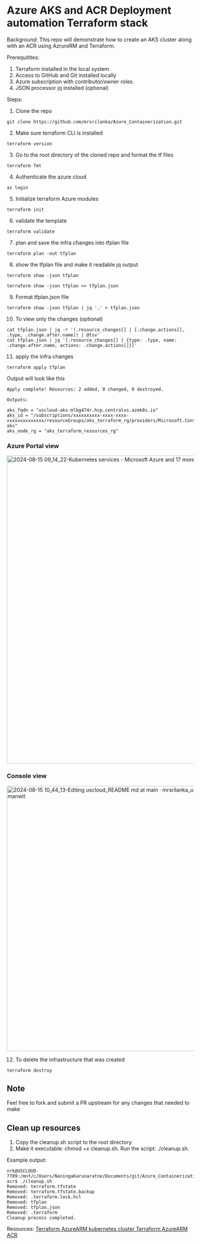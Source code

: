 
# Azure AKS and ACR Deployment automation Terraform stack

Background:
This repo will demonstrate how to create an AKS cluster along with an ACR using AzrureRM and Terraform.

Prerequitites:
1. Terraform installed in the local system
2. Access to GitHub and Git installed locally
3. Azure subscription with contributor/owner roles.
4. JSON processor jq installed (optional) 

Steps:
1. Clone the repo

```
git clone https://github.com/mrsrilanka/Azure_Containerization.git
```

2. Make sure terraform CLI is installed
```
terraform version 
```
3. Go to the root directory of the cloned repo and format the tf files
```
terraform fmt
```
4. Authenticate the azure cloud
```
az login
```
5.  Initialize terraform Azure modules
```
terraform init
```
6. validate the template
```
terraform validate
```
7.  plan and save the infra changes into tfplan file
```
terraform plan -out tfplan
```
8. show the tfplan file and make it readable jq output
```
terraform show -json tfplan
```

```
terraform show -json tfplan >> tfplan.json
```
9. Format tfplan.json file
```
terraform show -json tfplan | jq '.' > tfplan.json
```
10. To view only the changes (optional)
```
cat tfplan.json | jq -r '(.resource_changes[] | [.change.actions[], .type, .change.after.name]) | @tsv'
cat tfplan.json | jq '[.resource_changes[] | {type: .type, name: .change.after.name, actions: .change.actions[]}]' 
```
11. apply the infra changes
```
terraform apply tfplan
```
Output will look like this 
```
Apply complete! Resources: 2 added, 0 changed, 0 destroyed.

Outputs:

aks_fqdn = "uscloud-aks-mlbg474r.hcp.centralus.azmk8s.io"
aks_id = "/subscriptions/xxxxxxxxxx-xxxx-xxxx-xxxxxxxxxxxxxx/resourceGroups/aks_terraform_rg/providers/Microsoft.ContainerService/managedClusters/uscloud-aks"
aks_node_rg = "aks_terraform_resources_rg"
```
### Azure Portal view 

<img width="828" alt="2024-08-15 09_14_22-Kubernetes services - Microsoft Azure and 17 more pages - Work - Microsoft​ Edge" src="https://github.com/user-attachments/assets/4f2f67dd-a2ef-4b1c-9aff-087aa2dc0a53">

### Console view

<img width="713" alt="2024-08-15 10_44_13-Editing uscloud_README md at main · mrsrilanka_uscloud and 9 more pages - manwit" src="https://github.com/user-attachments/assets/858dc4bc-a074-4e3d-97ed-9e3fc78ded08">

12. To delete the infrastructure that was created
```
terraform destroy
```

## Note
Feel free to fork and submit a PR upstream for any changes that needed to make 

## Clean up resources 
1. Copy the cleanup.sh script to the root directory
2. Make it executable: chmod +x cleanup.sh.
Run the script: ./cleanup.sh.

Example output: 
```
nrk@USCLOUD-7709:/mnt/c/Users/NaningaKarunaratne/Documents/git/Azure_Containerization/aks-acr$ ./cleanup.sh 
Removed: terraform.tfstate
Removed: terraform.tfstate.backup
Removed: .terraform.lock.hcl
Removed: tfplan
Removed: tfplan.json
Removed: .terraform
Cleanup process completed.
```
Resources:
[Terraform AzureARM kubernetes cluster ](https://registry.terraform.io/providers/hashicorp/azurerm/latest/docs/resources/kubernetes_cluster_node_pool)
[Terraform AzureARM ACR](https://registry.terraform.io/providers/hashicorp/azurerm/latest/docs/resources/container_registry)


